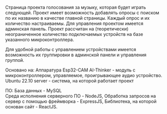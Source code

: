 Страница проекта голосования за музыку, которая будет играть следующей.
Проект имеет возможность добавлять опросы с поиском по их названию в качестве главной страницы.
Каждый опрос и их количество настраиваемы.
Для управления проектом имеется админская панель.
Проект рассчитан на (теоретически) неограниченное количество 
подключаемых устройств на базе указанного микроконтроллера.

Для удобной работы с управлением устройствами имеется возможность их
группировки в админской панели и управления группой.

Основано на:
Аппаратура
Esp32-CAM AI-Thinker - модуль с микроконтроллером, управляемое, проигрывающее аудио устройство.
Ubuntu 22.10 server - система, на которой работает проект

ПО:
База данных - MySQL  
Среда исполнения серверного ПО - NodeJS,
Обработка запросов на сервер с помощью фреймворка - ExpressJS,
Библиотека, на которой основан сайт - ReactJS.
